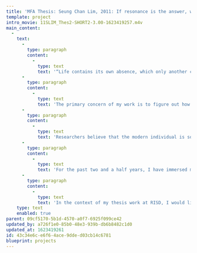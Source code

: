 ```yaml
---
title: 'MFA Thesis: Seung Chan Lim, 2011: If resonance is the answer, what is the question?'
template: project
intro_movie: 11SLIM_Thes2-SHORT2-3.00-1623419257.m4v
main_content:
  -
    text:
      -
        type: paragraph
        content:
          -
            type: text
            text: '“Life contains its own absence, which only another can ful!ll.”- Nozomi in the Motion Picture “Air Doll”'
      -
        type: paragraph
        content:
          -
            type: text
            text: 'The primary concern of my work is to figure out how to develop the empathic capabilities in all of us, an ability that is at the heart of forming genuine connections with everything and everybody around us.'
      -
        type: paragraph
        content:
          -
            type: text
            text: 'Researchers believe that the modern individual is soft wired for sociability, attachment, affection, and companionship instead of aggression, violence, self-interest, and utilitarianism as was previously believed. Researchers also believe that the modern environment, including not only the urban landscape and infrastructure, but also the educational, corporate, and government systems, limits our capacity to fully develop our empathic capabilities.'
      -
        type: paragraph
        content:
          -
            type: text
            text: 'For the past two and a half years, I have immersed myself inside a community of students, educators, and practitioners engaged in the art of hands-on making. Based on this experience, I have developed a hypothesis around the idea that making with physical materials greatly aides in the development of our empathic capabilities. In light of this hypothesis, I have come to believe that the personal computer, as an instrument that allows us to make with conceptual materials, is woefully ill-designed to afford the same benefit.'
      -
        type: paragraph
        content:
          -
            type: text
            text: 'In the context of my thesis work at RISD, I would like to utilize my background as a Computer Scientist to re-imagine the personal computer, such that its design aims to aide in the development of our empathic capabilities.'
    type: text
    enabled: true
parent: 09cf5170-5b1d-4570-a0f7-6925f099ce42
updated_by: a726f1e0-85b0-48e3-939b-db6b8482c1d0
updated_at: 1623419261
id: 43c34e6c-e6f6-4ace-9dde-d03cb14c6781
blueprint: projects
---
```


